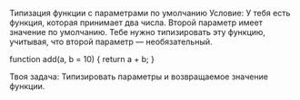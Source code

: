 Типизация функции с параметрами по умолчанию
Условие: У тебя есть функция, которая принимает два числа. Второй параметр имеет значение по умолчанию. Тебе нужно типизировать эту функцию, учитывая, что второй параметр — необязательный.

function add(a, b = 10) {
return a + b;
}

Твоя задача: Типизировать параметры и возвращаемое значение функции.